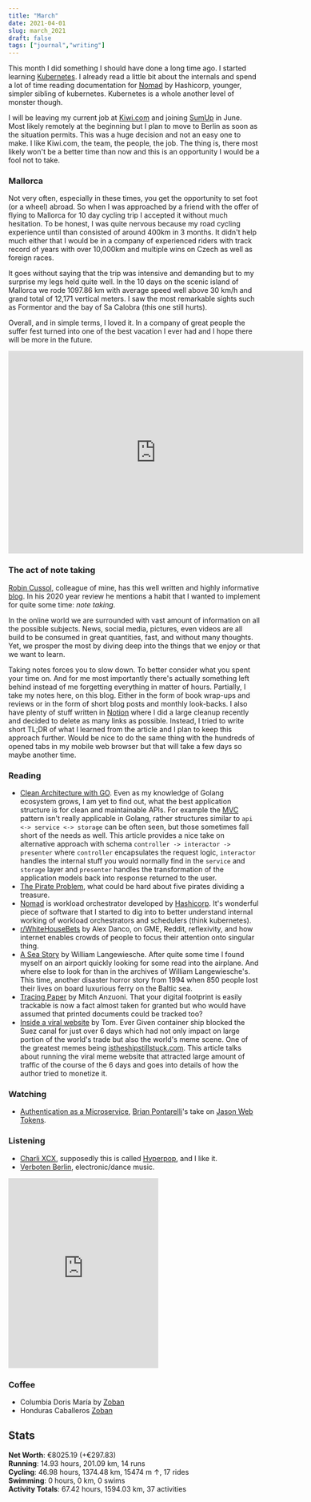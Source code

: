 ```yaml
---
title: "March"
date: 2021-04-01
slug: march_2021
draft: false
tags: ["journal","writing"]
---
```


This month I did something I should have done a long time ago. I started learning
[Kubernetes](https://github.com/tpope/vim-surround). I already read a little bit about
the internals and spend a lot of time reading documentation for [Nomad](https://github.com/hashicorp/nomad)
by Hashicorp, younger, simpler sibling of kubernetes. Kubernetes is a whole another
level of monster though.

I will be leaving
my current job at [Kiwi.com](https://kiwi.com) and joining [SumUp](https://sumup.com/)
in June. Most likely remotely at the beginning but I plan to move to Berlin as soon
as the situation permits. This was a huge decision and not an easy one to make.
I like Kiwi.com, the team, the people, the job. The thing is, there most likely won't
be a better time than now and this is an opportunity I would be a fool not to take.

### Mallorca

Not very often, especially in these times, you get the opportunity to set foot
(or a wheel) abroad. So when I was approached by a friend with the offer of
flying to Mallorca for 10 day cycling trip I accepted it without much hesitation.
To be honest, I was quite nervous because my road cycling experience until than
consisted of around 400km in 3 months. It didn't help much either that I would
be in a company of experienced riders with track record of years with over 10,000km
and multiple wins on Czech as well as foreign races.

It goes without saying that the trip was intensive and demanding but to my surprise
my legs held quite well. In the 10 days on the scenic island of Mallorca we rode
1097.86 km with average speed well above 30 km/h and grand total of 12,171
vertical meters. I saw the most remarkable sights such as Formentor and the bay
of Sa Calobra (this one still hurts).

Overall, and in simple terms, I loved it. In a company of great people the
suffer fest turned into one of the best vacation I ever had and I hope
there will be more in the future.

<iframe height='405' width='590' frameborder='0' allowtransparency='true' scrolling='no' src='https://www.strava.com/activities/5020520378/embed/59e575935634d96cfc9dc781ff90b4cd5c0e13e0'></iframe>

### The act of note taking

[Robin Cussol](https://www.robincussol.com/), colleague of mine, has this well written
and highly informative [blog](https://www.robincussol.com/).
In his 2020 year review he mentions a habit that I wanted to implement
for quite some time: _note taking_.

In the online world we are surrounded with vast amount of information on
all the possible subjects. News, social media, pictures, even videos are all
build to be consumed in great quantities, fast, and without many thoughts.
Yet, we prosper the most by diving deep into the things that we enjoy or
that we want to learn.

Taking notes forces you to slow down. To better consider what you spent
your time on. And for me most importantly there's actually something
left behind instead of me forgetting everything in matter of hours.
Partially, I take my notes here, on this blog. Either in the form
of book wrap-ups and reviews or in the form of short blog posts and
monthly look-backs. I also have plenty of stuff written in [Notion](https://www.notion.so/)
where I did a large cleanup recently and decided to delete as many
links as possible. Instead, I tried to write short TL;DR of what I learned
from the article and I plan to keep this approach further.
Would be nice to do the same thing with the hundreds of opened
tabs in my mobile web browser but that will take a few days
so maybe another time.

### Reading

* [Clean Architecture with GO](https://manakuro.medium.com/clean-architecture-with-go-bce409427d31).
  Even as my knowledge of Golang ecosystem grows, I am yet to find out, what the best application structure
  is for clean and maintainable APIs. For example the [MVC](https://en.wikipedia.org/wiki/Model%E2%80%93view%E2%80%93controller)
  pattern isn't really applicable in Golang, rather structures similar to `api <-> service <-> storage`
  can be often seen, but those sometimes fall short of the needs as well. This article
  provides a nice take on alternative approach with schema `controller -> interactor -> presenter`
  where `controller` encapsulates the request logic, `interactor` handles the internal
  stuff you would normally find in the `service` and `storage` layer and `presenter`
  handles the transformation of the application models back into response returned
  to the user.
* [The Pirate Problem](https://alexdanco.com/2021/02/02/the-pirate-problem/), what could
  be hard about five pirates dividing a treasure.
* [Nomad](https://github.com/hashicorp/nomad/) is workload orchestrator developed
  by [Hashicorp](https://learn.hashicorp.com/). It's wonderful piece of software
  that I started to dig into to better understand internal working of workload
  orchestrators and schedulers (think kubernetes).
* [r/WhiteHouseBets](https://alexdanco.com/2021/01/28/r-whitehousebets/) by Alex Danco,
  on GME, Reddit, reflexivity, and how internet enables crowds of people to focus their
  attention onto singular thing.
* [A Sea Story](https://www.theatlantic.com/magazine/archive/2004/05/a-sea-story/302940/)
  by William Langewiesche. After quite some time I found myself on an airport quickly
  looking for some read into the airplane. And where else to look for than in the
  archives of William Langewiesche's. This time, another disaster horror story from
  1994 when 850 people lost their lives on board luxurious ferry on the Baltic sea.
* [Tracing Paper](https://logicmag.io/security/tracing-paper/) by Mitch Anzuoni.
  That your digital footprint is easily trackable is now a fact almost taken for granted
  but who would have assumed that printed documents could be tracked too?
* [Inside a viral website](https://notfunatparties.substack.com/p/inside-a-viral-website) by Tom.
  Ever Given container ship blocked the Suez canal for just over 6 days which had not
  only impact on large portion of the world's trade but also the world's meme scene.
  One of the greatest memes being [istheshipstillstuck.com](http://istheshipstillstuck.com).
  This article talks about running the viral meme website that attracted large amount
  of traffic of the course of the 6 days and goes into details of how the author tried
  to monetize it.

### Watching

* [Authentication as a Microservice](https://www.youtube.com/watch?v=SLc3cTlypwM),
  [Brian Pontarelli](https://twitter.com/bpontarelli)'s take on [Jason Web Tokens](https://jwt.io/).

### Listening

* [Charli XCX](https://open.spotify.com/artist/25uiPmTg16RbhZWAqwLBy5?si=FaN5C-J1SIe5P0zax6Uf4g),
  supposedly this is called [Hyperpop](https://en.wikipedia.org/wiki/Hyperpop), and I like it.
* [Verboten Berlin](https://open.spotify.com/artist/6RNhl0w2Lfem0Xjy3l0LKX?si=14MnN3y6SbWv2I6fmQB9gQ),
  electronic/dance music.

<iframe src="https://open.spotify.com/embed/track/0fz8uK5GuDnpWVuay7BWKw" width="300" height="380" frameborder="0" allowtransparency="true" allow="encrypted-media"></iframe>

### Coffee

* Columbia Doris María by [Zoban](https://prazirnazoban.cz/)
* Honduras Caballeros [Zoban](https://prazirnazoban.cz/)

## Stats

<div><b>Net Worth</b>: €8025.19 (<span class="green">+€297.83</span>)</div>
<div><b>Running</b>:
  14.93 hours, 201.09 km, 14 runs
</div>
<div><b>Cycling</b>:
  46.98 hours, 1374.48 km, 15474 m ↑, 17 rides
</div>
<div><b>Swimming</b>:
  0 hours, 0 km, 0 swims
</div>
<div><b>Activity Totals</b>:
  67.42 hours, 1594.03 km, 37 activities
</div>

